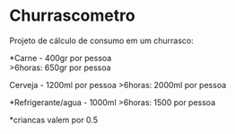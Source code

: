 # Churrascometro

Projeto de cálculo de consumo em um churrasco:

*Carne - 400gr por pessoa   
         >6horas: 650gr por pessoa

Cerveja - 1200ml por pessoa 
          >6horas: 2000ml por pessoa

*Refrigerante/agua - 1000ml
          >6horas: 1500 por pessoa

*criancas valem por 0.5
